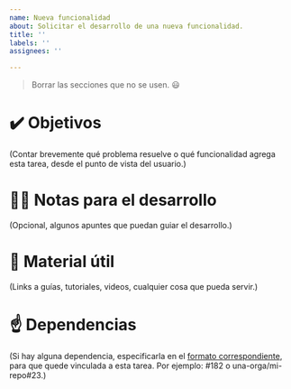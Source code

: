 ```yaml
---
name: Nueva funcionalidad
about: Solicitar el desarrollo de una nueva funcionalidad.
title: ''
labels: ''
assignees: ''

---
```


> Borrar las secciones que no se usen. :smiley:

# :heavy_check_mark: Objetivos

(Contar brevemente qué problema resuelve o qué funcionalidad agrega esta tarea, desde el punto de vista del usuario.)

# :technologist: Notas para el desarrollo

(Opcional, algunos apuntes que puedan guiar el desarrollo.)

# :link: Material útil

(Links a guías, tutoriales, videos, cualquier cosa que pueda servir.)

# :point_up: Dependencias

(Si hay alguna dependencia, especificarla en el [formato correspondiente](https://docs.github.com/es/free-pro-team@latest/github/managing-your-work-on-github/linking-a-pull-request-to-an-issue#enlazar-una-solicitud-de-extracci%C3%B3n-a-un-informe-de-problemas-utilizando-una-palabra-clave), para que quede vinculada a esta tarea. Por ejemplo: #182 o una-orga/mi-repo#23.)
